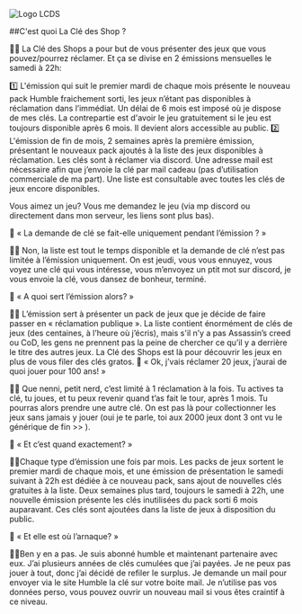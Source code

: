 ![Logo LCDS](https://shelter.moe/system/accounts/headers/109/840/972/378/027/638/original/15f3bc52e9803e1d.jpg)

##C'est quoi La Clé des Shop ?

👨‍🏫 La Clé des Shops a pour but de vous présenter des jeux que vous pouvez/pourrez réclamer. Et ça se divise en 2 émissions mensuelles le samedi à 22h:

   1️⃣ L'émission qui suit le premier mardi de chaque mois présente le nouveau pack Humble fraichement sorti, les jeux n’étant pas disponibles à réclamation dans l’immédiat. Un délai de 6 mois est imposé où je dispose de mes clés. La contrepartie est d'avoir le jeu gratuitement si le jeu est toujours disponible après 6 mois. Il devient alors accessible au public.
   2️⃣ L'émission de fin de mois, 2 semaines après la première émission, présentant le nouveaux pack ajoutés à la liste des jeux disponibles à réclamation. Les clés sont à réclamer via discord. Une adresse mail est nécessaire afin que j’envoie la clé par mail cadeau (pas d’utilisation commerciale de ma part). Une liste est consultable avec toutes les clés de jeux encore disponibles. 

Vous aimez un jeu? Vous me demandez le jeu (via mp discord ou directement dans mon serveur, les liens sont plus bas).

🤔 « La demande de clé se fait-elle uniquement pendant l’émission ? »

👨‍🏫 Non, la liste est tout le temps disponible et la demande de clé n’est pas limitée à l’émission uniquement. On est jeudi, vous vous ennuyez, vous voyez une clé qui vous intéresse, vous m’envoyez un ptit mot sur discord, je vous envoie la clé, vous dansez de bonheur, terminé.

🤔 « A quoi sert l’émission alors? »

👨‍🏫 L’émission sert à présenter un pack de jeux que je décide de faire passer en « réclamation publique ». La liste contient énormément de clés de jeux (des centaines, à l’heure où j’écris), mais s'il n’y a pas Assassin’s creed ou CoD, les gens ne prennent pas la peine de chercher ce qu’il y a derrière le titre des autres jeux. La Clé des Shops est là pour découvrir les jeux en plus de vous filer des clés gratos. 
🤔 « Ok, j’vais réclamer 20 jeux, j’aurai de quoi jouer pour 100 ans! »

👨‍🏫 Que nenni, petit nerd, c’est limité à 1 réclamation à la fois. Tu actives ta clé, tu joues, et tu peux revenir quand t’as fait le tour, après 1 mois. Tu pourras alors prendre une autre clé. On est pas là pour collectionner les jeux sans jamais y jouer (oui je te parle, toi aux 2000 jeux dont 3 ont vu le générique de fin >> ).

🤔 « Et c’est quand exactement? »

👨‍🏫Chaque type d’émission une fois par mois. Les packs de jeux sortent le premier mardi de chaque mois, et une émission de présentation le samedi suivant à 22h est dédiée à ce nouveau pack, sans ajout de nouvelles clés gratuites à la liste. Deux semaines plus tard, toujours le samedi à 22h, une nouvelle émission présente les clés inutilisées du pack sorti 6 mois auparavant. Ces clés sont ajoutées dans la liste de jeux à disposition du public.

🤔 « Et elle est où l’arnaque? »

👨‍🏫Ben y en a pas. Je suis abonné humble et maintenant partenaire avec eux. J’ai plusieurs années de clés cumulées que j’ai payées. Je ne peux pas jouer à tout, donc j’ai décidé de refiler le surplus. Je demande un mail pour envoyer via le site Humble la clé sur votre boite mail. Je n’utilise pas vos données perso, vous pouvez ouvrir un nouveau mail si vous êtes craintif à ce niveau.